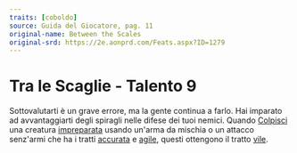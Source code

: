 ```yaml
---
traits: [coboldo]
source: Guida del Giocatore, pag. 11
original-name: Between the Scales
original-srd: https://2e.aonprd.com/Feats.aspx?ID=1279
---
```


# Tra le Scaglie - Talento 9

Sottovalutarti è un grave errore, ma la gente continua a farlo. Hai imparato ad
avvantaggiarti degli spiragli nelle difese dei tuoi nemici. Quando
[Colpisci](/azioni/base/colpire) una creatura [impreparata](/tratti/impreparata)
usando un'arma da mischia o un attacco senz'armi che ha i tratti
[accurata](/tratti/accurata) e [agile](/tratti/agile), questi ottengono il
tratto [vile](/tratti/vile).
